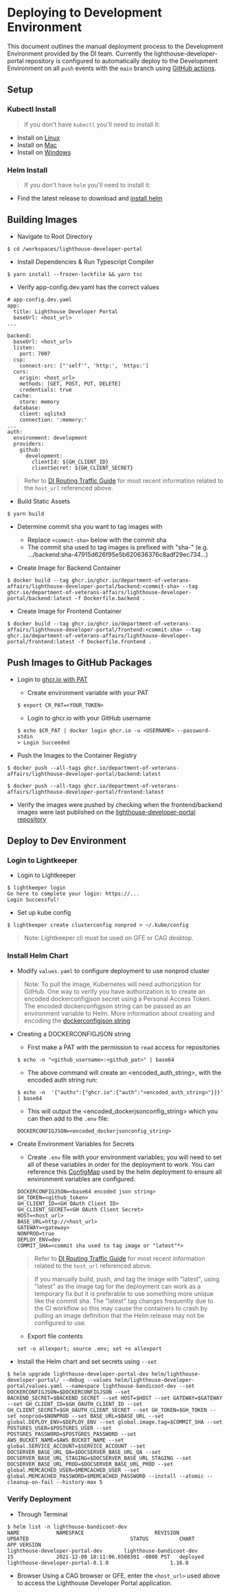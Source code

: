 # Deploying to Development Environment
This document outlines the manual deployment process to the Development Environment provided by the DI team. Currently the lighthouse-developer-portal repository is configured to automatically deploy to the Development Environment on all `push` events with the `main` branch using [GitHub actions](https://github.com/department-of-veterans-affairs/lighthouse-developer-portal/blob/main/.github/workflows/cicd.yml).

## Setup

### Kubectl Install

> If you don't have `kubectl` you'll need to install it:

- Install on [Linux](https://kubernetes.io/docs/tasks/tools/install-kubectl-linux/)
- Install on [Mac](https://kubernetes.io/docs/tasks/tools/install-kubectl-macos/)
- Install on [Windows](https://kubernetes.io/docs/tasks/tools/install-kubectl-windows/)

### Helm Install

> If you don't have `helm` you'll need to install it:

- Find the latest release to download and [install helm](https://github.com/helm/helm/releases)

## Building Images

- Navigate to Root Directory

```
$ cd /workspaces/lighthouse-developer-portal
```

- Install Dependencies & Run Typescript Compiler

```
$ yarn install --frozen-lockfile && yarn tsc
```

- Verify app-config.dev.yaml has the correct values

```
# app-config.dev.yaml
app:
  title: Lighthouse Developer Portal
  baseUrl: <host_url>
...

backend:
  baseUrl: <host_url>
  listen:
    port: 7007
  csp:
    connect-src: ["'self'", 'http:', 'https:']
  cors:
    origin: <host_url>
    methods: [GET, POST, PUT, DELETE]
    credentials: true
  cache:
    store: memory
  database:
    client: sqlite3
    connection: ':memory:'
...
auth:
  environment: development
  providers:
    github:
      development:
        clientId: ${GH_CLIENT_ID}
        clientSecret: ${GH_CLIENT_SECRET}
```

> Refer to [DI Routing Traffic Guide](https://github.com/department-of-veterans-affairs/lighthouse-di-platform-servicemesh/blob/main/docs/routing-traffic.md) for most recent information related to the `host_url` referenced above.

- Build Static Assets

```
$ yarn build
```

- Determine commit sha you want to tag images with

  - Replace `<commit-sha>` below with the commit sha
  - The commit sha used to tag images is prefixed with "sha-" (e.g. .../backend:sha-47915d626f95e5b620636376c8adf29ec734...)

- Create Image for Backend Container

```
$ docker build --tag ghcr.io/ghcr.io/department-of-veterans-affairs/lighthouse-developer-portal/backend:<commit-sha> --tag ghcr.io/department-of-veterans-affairs/lighthouse-developer-portal/backend:latest -f Dockerfile.backend .
```

- Create Image for Frontend Container

```
$ docker build --tag ghcr.io/ghcr.io/department-of-veterans-affairs/lighthouse-developer-portal/frontend:<commit-sha> --tag ghcr.io/department-of-veterans-affairs/lighthouse-developer-portal/frontend:latest -f Dockerfile.frontend .
```

## Push Images to GitHub Packages

- Login to [ghcr.io with PAT](https://docs.github.com/en/packages/working-with-a-github-packages-registry/working-with-the-container-registry)

  - Create environment variable with your PAT

  ```
  $ export CR_PAT=<YOUR_TOKEN>
  ```

  - Login to ghcr.io with your GitHub username

  ```
  $ echo $CR_PAT | docker login ghcr.io -u <USERNAME> --password-stdin
  > Login Succeeded
  ```

- Push the Images to the Container Registry

```
$ docker push --all-tags ghcr.io/department-of-veterans-affairs/lighthouse-developer-portal/backend:latest
```

```
$ docker push --all-tags ghcr.io/department-of-veterans-affairs/lighthouse-developer-portal/frontend:latest
```

- Verify the images were pushed by checking when the frontend/backend images were last published on the [lighthouse-developer-portal repository](https://github.com/orgs/department-of-veterans-affairs/packages?repo_name=lighthouse-developer-portal)

## Deploy to Dev Environment

### Login to Lightkeeper

- Login to Lightkeeper

```
$ lightkeeper login
Go here to complete your login: https://...
Login Successful!
```

- Set up kube config

```
$ lightkeeper create clusterconfig nonprod > ~/.kube/config
```
> Note: Lightkeeper cli must be used on GFE or CAG desktop.

### Install Helm Chart

- Modify `values.yaml` to configure deployment to use nonprod cluster

> Note: To pull the image, Kubernetes will need authorization for GitHub. One way to verify you have authorization is to create an encoded dockerconfigjson secret using a Personal Access Token. The encoded dockerconfigjson string can be passed as an environment variable to Helm. More information about creating and encoding the [dockerconfigjson string](https://kubernetes.io/docs/tasks/configure-pod-container/pull-image-private-registry/)

- Creating a DOCKERCONFIGJSON string

  - First make a PAT with the permission to `read` access for repositories

  ```
  $ echo -n "<github_username>:<github_pat>" | base64
  ```

  - The above command will create an <encoded_auth_string>, with the encoded auth string run:

  ```
  $ echo -n  '{"auths":{"ghcr.io":{"auth":"<encoded_auth_string>"}}}' | base64
  ```

  - This will output the <encoded_dockerjsonconfig_string> which you can then add to the `.env` file:

  ```
  DOCKERCONFIGJSON=<encoded_dockerjsonconfig_string>
  ```

- Create Environment Variables for Secrets

  - Create `.env` file with your environment variables; you will need to set all of these variables in order for the deployment to work. You can reference this [ConfigMap](https://github.com/department-of-veterans-affairs/lighthouse-developer-portal/blob/main/helm/lighthouse-developer-portal/templates/configmap.yaml) used by the helm deployment to ensure all environment variables are configured.

  ```
  DOCKERCONFIGJSON=<base64 encoded json string>
  GH_TOKEN=<github_token>
  GH_CLIENT_ID=<GH OAuth Client ID>
  GH_CLIENT_SECRET=<GH OAuth Client Secret>
  HOST=<host_url>
  BASE_URL=http://<host_url>
  GATEWAY=<gateway>
  NONPROD=true
  DEPLOY_ENV=dev
  COMMIT_SHA=<commit sha used to tag image or "latest"*>
  ```

  > Refer to [DI Routing Traffic Guide](https://github.com/department-of-veterans-affairs/lighthouse-di-platform-servicemesh/blob/main/docs/routing-traffic.md) for most recent information related to the `host_url` referenced above.

  > If you manually build, push, and tag the image with "latest", using "latest" as the image tag for the deployment can work as a temporary fix but it is preferable to use something more unique like the commit sha. The "latest" tag changes frequently due to the CI workflow so this may cause the containers to crash by pulling an image definition that the Helm release may not be configured to use.

  - Export file contents

  ```
  set -o allexport; source .env; set +o allexport
  ```

- Install the Helm chart and set secrets using `--set`

```
$ helm upgrade lighthouse-developer-portal-dev helm/lighthouse-developer-portal/ --debug --values helm/lighthouse-developer-portal/values.yaml --namespace lighthouse-bandicoot-dev --set DOCKERCONFIGJSON=$DOCKERCONFIGJSON --set BACKEND_SECRET=$BACKEND_SECRET --set HOST=$HOST --set GATEWAY=$GATEWAY --set GH_CLIENT_ID=$GH_OAUTH_CLIENT_ID --set GH_CLIENT_SECRET=$GH_OAUTH_CLIENT_SECRET --set GH_TOKEN=$GH_TOKEN --set nonprod=$NONPROD --set BASE_URL=$BASE_URL --set global.DEPLOY_ENV=$DEPLOY_ENV --set global.image.tag=$COMMIT_SHA --set POSTGRES_USER=$POSTGRES_USER --set POSTGRES_PASSWORD=$POSTGRES_PASSWORD --set AWS_BUCKET_NAME=$AWS_BUCKET_NAME --set global.SERVICE_ACCOUNT=$SERVICE_ACCOUNT --set DOCSERVER_BASE_URL_QA=$DOCSERVER_BASE_URL_QA --set DOCSERVER_BASE_URL_STAGING=$DOCSERVER_BASE_URL_STAGING --set DOCSERVER_BASE_URL_PROD=$DOCSERVER_BASE_URL_PROD --set global.MEMCACHED_USER=$MEMCACHED_USER --set global.MEMCACHED_PASSWORD=$MEMCACHED_PASSWORD --install --atomic --cleanup-on-fail --history-max 5
```

### Verify Deployment

- Through Terminal

```
$ helm list -n lighthouse-bandicoot-dev
NAME            NAMESPACE                       REVISION        UPDATED                                 STATUS          CHART                           APP VERSION
lighthouse-developer-portal-dev       lighthouse-bandicoot-dev        15              2021-12-08 18:11:06.6508301 -0800 PST   deployed       lighthouse-developer-portal-0.1.0                    1.16.0
```

- Browser
Using a CAG browser or GFE, enter the `<host_url>` used above to access the Lighthouse Developer Portal application.
